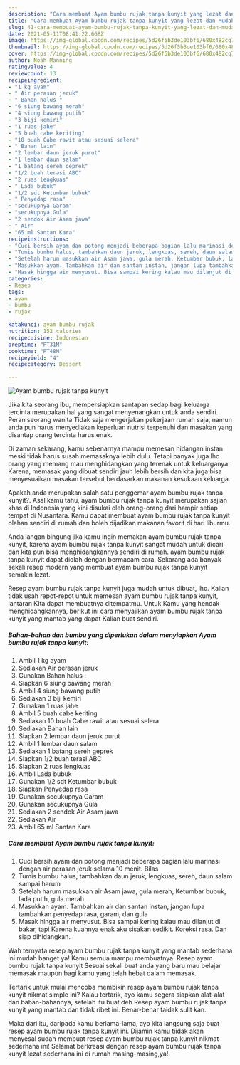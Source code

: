 ```yaml
---
description: "Cara membuat Ayam bumbu rujak tanpa kunyit yang lezat dan Mudah Dibuat"
title: "Cara membuat Ayam bumbu rujak tanpa kunyit yang lezat dan Mudah Dibuat"
slug: 41-cara-membuat-ayam-bumbu-rujak-tanpa-kunyit-yang-lezat-dan-mudah-dibuat
date: 2021-05-11T08:41:22.668Z
image: https://img-global.cpcdn.com/recipes/5d26f5b3de103bf6/680x482cq70/ayam-bumbu-rujak-tanpa-kunyit-foto-resep-utama.jpg
thumbnail: https://img-global.cpcdn.com/recipes/5d26f5b3de103bf6/680x482cq70/ayam-bumbu-rujak-tanpa-kunyit-foto-resep-utama.jpg
cover: https://img-global.cpcdn.com/recipes/5d26f5b3de103bf6/680x482cq70/ayam-bumbu-rujak-tanpa-kunyit-foto-resep-utama.jpg
author: Noah Manning
ratingvalue: 4
reviewcount: 13
recipeingredient:
- "1 kg ayam"
- " Air perasan jeruk"
- " Bahan halus "
- "6 siung bawang merah"
- "4 siung bawang putih"
- "3 biji kemiri"
- "1 ruas jahe"
- "5 buah cabe keriting"
- "10 buah Cabe rawit atau sesuai selera"
- " Bahan lain"
- "2 lembar daun jeruk purut"
- "1 lembar daun salam"
- "1 batang sereh geprek"
- "1/2 buah terasi ABC"
- "2 ruas lengkuas"
- " Lada bubuk"
- "1/2 sdt Ketumbar bubuk"
- " Penyedap rasa"
- "secukupnya Garam"
- "secukupnya Gula"
- "2 sendok Air Asam jawa"
- " Air"
- "65 ml Santan Kara"
recipeinstructions:
- "Cuci bersih ayam dan potong menjadi beberapa bagian lalu marinasi dengan air perasan jeruk selama 10 menit. Bilas"
- "Tumis bumbu halus, tambahkan daun jeruk, lengkuas, sereh, daun salam sampai harum"
- "Setelah harum masukkan air Asam jawa, gula merah, Ketumbar bubuk, lada putih, gula merah"
- "Masukkan ayam. Tambahkan air dan santan instan, jangan lupa tambahkan penyedap rasa, garam, dan gula"
- "Masak hingga air menyusut. Bisa sampai kering kalau mau dilanjut di bakar, tapi Karena kuahnya enak aku sisakan sedikit. Koreksi rasa. Dan siap dihidangkan."
categories:
- Resep
tags:
- ayam
- bumbu
- rujak

katakunci: ayam bumbu rujak 
nutrition: 152 calories
recipecuisine: Indonesian
preptime: "PT31M"
cooktime: "PT48M"
recipeyield: "4"
recipecategory: Dessert

---
```



![Ayam bumbu rujak tanpa kunyit](https://img-global.cpcdn.com/recipes/5d26f5b3de103bf6/680x482cq70/ayam-bumbu-rujak-tanpa-kunyit-foto-resep-utama.jpg)

Jika kita seorang ibu, mempersiapkan santapan sedap bagi keluarga tercinta merupakan hal yang sangat menyenangkan untuk anda sendiri. Peran seorang  wanita Tidak saja mengerjakan pekerjaan rumah saja, namun anda pun harus menyediakan keperluan nutrisi terpenuhi dan masakan yang disantap orang tercinta harus enak.

Di zaman  sekarang, kamu sebenarnya mampu memesan hidangan instan meski tidak harus susah memasaknya lebih dulu. Tetapi banyak juga lho orang yang memang mau menghidangkan yang terenak untuk keluarganya. Karena, memasak yang dibuat sendiri jauh lebih bersih dan kita juga bisa menyesuaikan masakan tersebut berdasarkan makanan kesukaan keluarga. 



Apakah anda merupakan salah satu penggemar ayam bumbu rujak tanpa kunyit?. Asal kamu tahu, ayam bumbu rujak tanpa kunyit merupakan sajian khas di Indonesia yang kini disukai oleh orang-orang dari hampir setiap tempat di Nusantara. Kamu dapat membuat ayam bumbu rujak tanpa kunyit olahan sendiri di rumah dan boleh dijadikan makanan favorit di hari liburmu.

Anda jangan bingung jika kamu ingin memakan ayam bumbu rujak tanpa kunyit, karena ayam bumbu rujak tanpa kunyit sangat mudah untuk dicari dan kita pun bisa menghidangkannya sendiri di rumah. ayam bumbu rujak tanpa kunyit dapat diolah dengan bermacam cara. Sekarang ada banyak sekali resep modern yang membuat ayam bumbu rujak tanpa kunyit semakin lezat.

Resep ayam bumbu rujak tanpa kunyit juga mudah untuk dibuat, lho. Kalian tidak usah repot-repot untuk memesan ayam bumbu rujak tanpa kunyit, lantaran Kita dapat membuatnya ditempatmu. Untuk Kamu yang hendak menghidangkannya, berikut ini cara menyajikan ayam bumbu rujak tanpa kunyit yang mantab yang dapat Kalian buat sendiri.

<!--inarticleads1-->

##### Bahan-bahan dan bumbu yang diperlukan dalam menyiapkan Ayam bumbu rujak tanpa kunyit:

1. Ambil 1 kg ayam
1. Sediakan  Air perasan jeruk
1. Gunakan  Bahan halus :
1. Siapkan 6 siung bawang merah
1. Ambil 4 siung bawang putih
1. Sediakan 3 biji kemiri
1. Gunakan 1 ruas jahe
1. Ambil 5 buah cabe keriting
1. Sediakan 10 buah Cabe rawit atau sesuai selera
1. Sediakan  Bahan lain
1. Siapkan 2 lembar daun jeruk purut
1. Ambil 1 lembar daun salam
1. Sediakan 1 batang sereh geprek
1. Siapkan 1/2 buah terasi ABC
1. Siapkan 2 ruas lengkuas
1. Ambil  Lada bubuk
1. Gunakan 1/2 sdt Ketumbar bubuk
1. Siapkan  Penyedap rasa
1. Gunakan secukupnya Garam
1. Gunakan secukupnya Gula
1. Sediakan 2 sendok Air Asam jawa
1. Sediakan  Air
1. Ambil 65 ml Santan Kara




<!--inarticleads2-->

##### Cara membuat Ayam bumbu rujak tanpa kunyit:

1. Cuci bersih ayam dan potong menjadi beberapa bagian lalu marinasi dengan air perasan jeruk selama 10 menit. Bilas
1. Tumis bumbu halus, tambahkan daun jeruk, lengkuas, sereh, daun salam sampai harum
1. Setelah harum masukkan air Asam jawa, gula merah, Ketumbar bubuk, lada putih, gula merah
1. Masukkan ayam. Tambahkan air dan santan instan, jangan lupa tambahkan penyedap rasa, garam, dan gula
1. Masak hingga air menyusut. Bisa sampai kering kalau mau dilanjut di bakar, tapi Karena kuahnya enak aku sisakan sedikit. Koreksi rasa. Dan siap dihidangkan.




Wah ternyata resep ayam bumbu rujak tanpa kunyit yang mantab sederhana ini mudah banget ya! Kamu semua mampu membuatnya. Resep ayam bumbu rujak tanpa kunyit Sesuai sekali buat anda yang baru mau belajar memasak maupun bagi kamu yang telah hebat dalam memasak.

Tertarik untuk mulai mencoba membikin resep ayam bumbu rujak tanpa kunyit nikmat simple ini? Kalau tertarik, ayo kamu segera siapkan alat-alat dan bahan-bahannya, setelah itu buat deh Resep ayam bumbu rujak tanpa kunyit yang mantab dan tidak ribet ini. Benar-benar taidak sulit kan. 

Maka dari itu, daripada kamu berlama-lama, ayo kita langsung saja buat resep ayam bumbu rujak tanpa kunyit ini. Dijamin kamu tiidak akan menyesal sudah membuat resep ayam bumbu rujak tanpa kunyit nikmat sederhana ini! Selamat berkreasi dengan resep ayam bumbu rujak tanpa kunyit lezat sederhana ini di rumah masing-masing,ya!.

